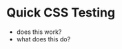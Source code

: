 # Quick CSS Testing

<head>
  <link rel="stylesheet" href="reset.css">
  <link rel="stylesheet" href="style.css">
</head>

- does this work?
- what does this do?
